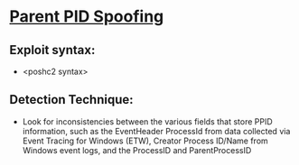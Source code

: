 # [Parent PID Spoofing](https://attack.mitre.org/techniques/T1134/004/)

## Exploit syntax:
* \<poshc2 syntax\>

## Detection Technique:
* Look for inconsistencies between the various fields that store PPID information, such as the EventHeader ProcessId from data collected via Event Tracing for Windows (ETW), Creator Process ID/Name from Windows event logs, and the ProcessID and ParentProcessID

